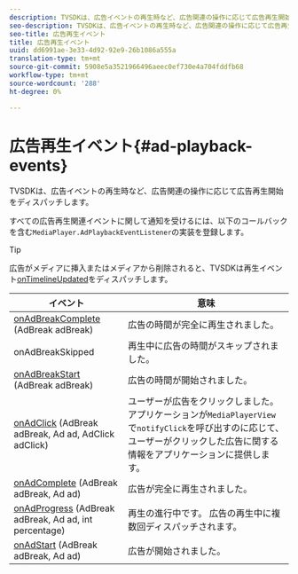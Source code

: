 ```yaml
---
description: TVSDKは、広告イベントの再生時など、広告関連の操作に応じて広告再生開始をディスパッチします。
seo-description: TVSDKは、広告イベントの再生時など、広告関連の操作に応じて広告再生開始をディスパッチします。
seo-title: 広告再生イベント
title: 広告再生イベント
uuid: dd6991ae-3e33-4d92-92e9-26b1086a555a
translation-type: tm+mt
source-git-commit: 5908e5a3521966496aeec0ef730e4a704fddfb68
workflow-type: tm+mt
source-wordcount: '288'
ht-degree: 0%

---
```



# 広告再生イベント{#ad-playback-events}

TVSDKは、広告イベントの再生時など、広告関連の操作に応じて広告再生開始をディスパッチします。

すべての広告再生関連イベントに関して通知を受けるには、以下のコールバックを含む`MediaPlayer.AdPlaybackEventListener`の実装を登録します。

>[!TIP]
>
>広告がメディアに挿入またはメディアから削除されると、TVSDKは再生イベント[onTimelineUpdated](https://help.adobe.com/en_US/primetime/api/psdk/javadoc_1.4/com/adobe/mediacore/MediaPlayer.PlaybackEventListener.html#onTimelineUpdated())をディスパッチします。

| イベント | 意味 |
|---|---|
| [onAdBreakComplete](https://help.adobe.com/en_US/primetime/api/psdk/javadoc_1.4/com/adobe/mediacore/MediaPlayer.AdPlaybackEventListener.html#onAdBreakComplete(com.adobe.mediacore.timeline.advertising.AdBreak)) (AdBreak adBreak) | 広告の時間が完全に再生されました。 |
| onAdBreakSkipped | 再生中に広告の時間がスキップされました。 |
| [onAdBreakStart](https://help.adobe.com/en_US/primetime/api/psdk/javadoc_1.4/com/adobe/mediacore/MediaPlayer.AdPlaybackEventListener.html#onAdBreakStart(com.adobe.mediacore.timeline.advertising.AdBreak)) (AdBreak adBreak) | 広告の時間が開始されました。 |
| [onAdClick](https://help.adobe.com/en_US/primetime/api/psdk/javadoc_1.4/com/adobe/mediacore/MediaPlayer.AdPlaybackEventListener.html#onAdClick(com.adobe.mediacore.timeline.advertising.AdBreak,%20com.adobe.mediacore.timeline.advertising.Ad,%20com.adobe.mediacore.timeline.advertising.AdClick)) (AdBreak adBreak, Ad ad, AdClick adClick) | ユーザーが広告をクリックしました。 アプリケーションが`MediaPlayerView`で`notifyClick`を呼び出すのに応じて、ユーザーがクリックした広告に関する情報をアプリケーションに提供します。 |
| [onAdComplete](https://help.adobe.com/en_US/primetime/api/psdk/javadoc_1.4/com/adobe/mediacore/MediaPlayer.AdPlaybackEventListener.html#onAdComplete(com.adobe.mediacore.timeline.advertising.AdBreak)) (AdBreak adBreak, Ad ad) | 広告が完全に再生されました。 |
| [onAdProgress](https://help.adobe.com/en_US/primetime/api/psdk/javadoc_1.4/com/adobe/mediacore/MediaPlayer.AdPlaybackEventListener.html#onAdProgress(com.adobe.mediacore.timeline.advertising.AdBreak,com.adobe.mediacore.timeline.advertising.Ad,%20int)) (AdBreak adBreak, Ad ad, int percentage) | 再生の進行中です。 広告の再生中に複数回ディスパッチされます。 |
| [onAdStart](https://help.adobe.com/en_US/primetime/api/psdk/javadoc_1.4/com/adobe/mediacore/MediaPlayer.AdPlaybackEventListener.html#onAdStart(com.adobe.mediacore.timeline.advertising.AdBreak,%20com.adobe.mediacore.timeline.advertising.Ad)) (AdBreak adBreak, Ad ad) | 広告が開始されました。 |